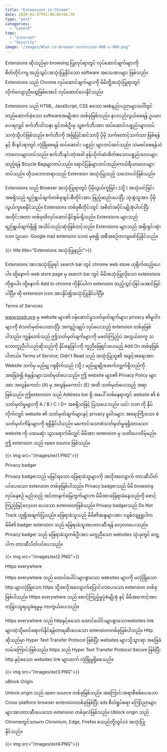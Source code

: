 ```yaml
---
title: "Extensions in Chrome"
date: 2020-02-27T01:08:05+06:30
type: "post"
categories: 
  - "Launch"
tags:
  - "Internet"
  - "Security"
image: "/images/What-is-browser-extension-900-x-400.png"
---
```

Extensions ဆိုသည်မှာ browsing ပြုလုပ်ရာတွင် လုပ်ဆောင်ချက်များကို စိတ်တိုင်းကျ ထည့်သွင်းအသုံးပြုနိုင်သော software အသေးစားများ ဖြစ်သည်။ Extensions သည် Chrome လုပ်ဆောင်ချက်များကို မိမိတိူ့အသုံးပြုရာတွင် လိုက်လျောညီထွေဖြစ်အောင် လုပ်ဆောင်ပေးနိုင်သည်။
<!--more--> 
Extensions သည် HTML, JavaScript, CSS စသော webနည်းပညာများပေါ်တွင် တည်ဆောက်ခဲ့သော softwareအမျိုးစား တစ်ခုဖြစ်သည်။
နားလည်လွယ်စေရန် ဥပမားပေးရလျှင် 
စက်ဘီးဝါသနာ ရှင်တစ်ဦးမှ သူ့စက်ဘီးအား ထပ်ဆောင်းပစ္စည်းများတပ်သကဲ့သို့ပင်ဖြစ်သည်။ 
စက်ဘီးကို အမြဲပြင်ဆင်သလို ပိုမို သက်တောင့်သက်သာ ဖြစ်ရန်နှင့် စီးနင်းရာတွင် လုံခြုံစေရန် ထပ်ဆောင်း ပစ္စည်း များတပ်ဆင်သည်။ သဲမစင်စေရန်သဲကာလေးများတပ်သည်။ စက်ဘီးနင်းတဲ့အခါ ဖုန်း၊ပိုက်ဆံအိတ်စသောပစ္စည်းလေးများထည့်ရန် Bicycle Bagများတပ်သည်။ ရောင်ပြန်များတပ်သည်။ကယ်ရီယာလေးများတပ်သည်။ ထိုသဘောတရားသည် Extension အသုံးပြုသည့် သဘောပင်ဖြစ်သည်။ 

Extensions သည် Browser အသုံးပြုရာတွင် ပိုမိုလွယ်ကူခြင်း (သို့ ) အသုံးဝင်ခြင်း အစရှိသည့်  ရည်ရွယ်ချက်တစ်ခုချင်းစီတိုင်းအား ဖြည့်ဆည်းပေးပြီး သုံးစွဲသူအား ပိုမို လွယ်ကူစေနိုင်သည်။
Extensions တစ်ခုစီတိုင်းတွင် အစိတ်အပိုင်းမျိုးစုံပါဝင်ပြီး အတိုင်းအတာ တစ်ခုထိလုပ်ဆောင်နိုင်စွမ်းရှိသည်။
Extensions များသည် ရည်ရွယ်ချက်ရှိ၍ အသိပ်သည်းဆုံးဖြစ်သင့်သည်။ Extensions များသည် အရိုးရှင်းဆုံး icon (ဥပမာ- Google mail extension icon) မှစ၍ အစီအစဉ်တကျဖော်ပြနိုင်သည်။
 
{{< title title="Extensions အသုံးပြုနည်း">}}

Extensions အားအသုံးပြုရင် search bar တွင် chrome web store ဟုရိုက်ထည့်ပေးပါ။ ထို့နောက် web store page မှ search bar တွင် မိမိအသုံးပြုလိုသော extensions ကိုရှာပါ။
ထို့နောက်  Add to chrome ကိုနှိပ်ပါက extension ထည့်သွင်းခြင်းအောင်မြင်ပါပြီ။  ထို extension icon အားနှိပ်၍အသုံးပြုနိုင်ပါပြီ။

Terms of Services

www.tosdr.org မှ website များ၏ ဝန်​ဆောင်မှုသတ်မှတ်ချက်များ၊ privacy ၏မူဝါဒများကို စံသတ်မှတ်​ပေးထားပြီး အကျဥ်းချုပ် လုပ်​ပေးသည့် extension တစ်ခုဖြစ်ပါသည်။ 
ကျွန်​တော်သည် ဤသတ်မှတ်ချက်များကို မဖတ်ကြည့်ပဲ အလွယ်တကူ သ​ဘောတူညီပါသည်ဆိုသည်ကို နှိပ်နေခြင်းကို ကူညီဖြေရှင်းပေးမည့် Add On တစ်ခုဖြစ်ပါတယ်။ 
Terms of Service; Didn't Read သည် အသုံးပြုသူ၏ အခွင့်အ​ရေးအား Website ဘက်မှ မည်မျှ ဂရုစိုက်သည် (သို့ ) မည်မျှချိုးဖောက်လျှက်ရှိသည်ကို အခြေခံ၍ စံနှုန်းများသတ်မှတ်ပေးသည်။ 
 ဤ website များ၏ Privacy Policy များအား အလွန်​ကောင်း (A) မှ အလွန်မ​ကောင်း (E) အထိ သတ်​မှတ်​ပေးသည့် အရာဖြစ်သည်။ 
ဤextension သည် Address bar ရှိ အပေါ် တစ်နေရာတွင်  website ၏ စံသတ်မှတ်မှုများကို A / B / C / D+ အစရှိသဖြင့် ပြသ​ပေးသည်။ 
ယင်း icon ကို နှိပ်လိုက်လျှင် website ၏ သတ်မှတ်ချက်များနှင့် privacy မူဝါဒများ၊ အ​ရေးကြီး​​သော စံသတ်မှတ်ကိန်းများကို ရရှိနိုင်ပါသည်။ မ​ကောင်း​​သောစံသတ်မှတ်မှုရရှိထား​သော website ကို ပထမဆုံး သွား​ရောက်မိလျှင် မိမိအား extension မှ သတိ​ပေးလိမ့်မည်။ 
ဤ extension သည် open source ဖြစ်သည်။ 

{{< img src="/images/ext1.PNG">}}

Privacy badger

Privacy badgerသည် မမြင်ရသော ခြေရာခံသူများကို အလိုအလျောက် တားဆီးပိတ်ပင်ပေးသော extension တစ်ခုဖြစ်ပါသည်။ Privacy badgerသည် မိမိ browsing လုပ်နေစဉ် မည်သည့် အင်တာနက်မြေကွက်များက မိမိအားခြေရာခံနေသည်ကို စောင့်ကြည့်ဖြင့်လေ့လာ ပေးသော extensionဖြစ်သည်။ Privacy badgerသည် Do Not Track ဟူ၍အချက်ပြသည်။ ခြေရာခံသူသည် မိမိ၏ဆန္ဒများအား လျစ်လျူရှုပါက မိမိ၏ badger extension သည် ခြေရာခံသူအားတားဆီးရန် လေ့လာပေးသည်။ Privacy badger သည် ခြေရာခံသူတစ်ဦးအား မတူညီသော websites သုံးခုတွင် တွေ့ပါက တားဆီးပိတ်ပင်ပေးသည်။

{{< img src="/images/ext2.PNG">}}


Https everywhere 

Https everywhere သည် ထောင်ပေါင်းများစွာသော websites များကို မလုံခြုံသော http များလုံခြုံသော https သို့အလိုအလျောက်ပြောင်းလဲပေးသော extension တစ်ခုဖြစ်ပါသည်။ Https everywhere သည် စောင့်ကြည့်မှုပုံစံမျိုးစုံ နှင့် မိမိအကောင့်အား တခြားသူရယူခံရမှုမှ ကာကွယ်ပေးသည်။

Https everywhere သည် httpနှင့်စသော ထောင်ပေါင်းများစွာသောwebsites link များထဲ့သို့မဝင်ရောက်နိုင်ရန်တာရဆီးပေးသော extensionတစ်ခုဖြစ်ပါသည်။ Http ဆိုသည်မှာ Hyper Text Transfer Protocol ဖြစ်ပြီး websites များသို့သွားရာ အခြေခံလမ်းကြောင်းဖြစ်သည်။ https သည် Hyper Text Transfer Protocol Secure ဖြစ်ပြီး http နှင့်စသော websites link များထက် လုံခြုံမှုရှိစေသည်။

{{< img src="/images/ext3.PNG">}}

uBlock Origin

Unlock origin သည် open-source တစ်ခုဖြစ်သည်။ အကြောင်းအရာစီစစ်ပေးသော Cross-platform browser extensionတစ်ခုဖြစ်ပြီး ads စိတ်ရှုပ်စရာ ကြော်ညာများ များအားတားဆီးပေးသော extension တစ်ခုလဲဖြစ်သည်။ Ublock origin သည် Chromeတွင်သာမက Chromium, Edge, Firefox စသည်တို့တွင်လဲ အသုံးပြုနိုင်သည်။

{{< img src="/images/ext4.PNG">}}

